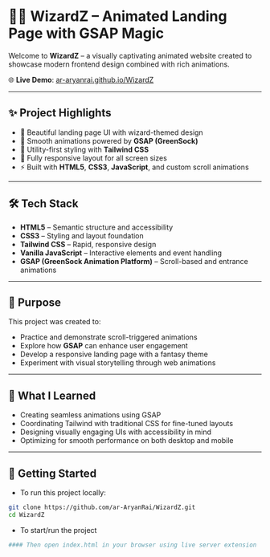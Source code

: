 # 🧙‍♂️ WizardZ – Animated Landing Page with GSAP Magic

Welcome to **WizardZ** – a visually captivating animated website created to showcase modern frontend design combined with rich animations.

🌐 **Live Demo**: [ar-aryanrai.github.io/WizardZ](https://ar-aryanrai.github.io/WizardZ/)

---

## ✨ Project Highlights

- 🎨 Beautiful landing page UI with wizard-themed design
- 🌟 Smooth animations powered by **GSAP (GreenSock)**
- 💨 Utility-first styling with **Tailwind CSS**
- 📱 Fully responsive layout for all screen sizes
- ⚡ Built with **HTML5**, **CSS3**, **JavaScript**, and custom scroll animations

---

## 🛠 Tech Stack

- **HTML5** – Semantic structure and accessibility
- **CSS3** – Styling and layout foundation
- **Tailwind CSS** – Rapid, responsive design
- **Vanilla JavaScript** – Interactive elements and event handling
- **GSAP (GreenSock Animation Platform)** – Scroll-based and entrance animations

---

## 🎯 Purpose

This project was created to:
- Practice and demonstrate scroll-triggered animations
- Explore how **GSAP** can enhance user engagement
- Develop a responsive landing page with a fantasy theme
- Experiment with visual storytelling through web animations

---

## 🧠 What I Learned

- Creating seamless animations using GSAP
- Coordinating Tailwind with traditional CSS for fine-tuned layouts
- Designing visually engaging UIs with accessibility in mind
- Optimizing for smooth performance on both desktop and mobile

---

## 🚀 Getting Started

- To run this project locally:
```bash
git clone https://github.com/ar-AryanRai/WizardZ.git
cd WizardZ
```

- To start/run the project
```bash
#### Then open index.html in your browser using live server extension
```
